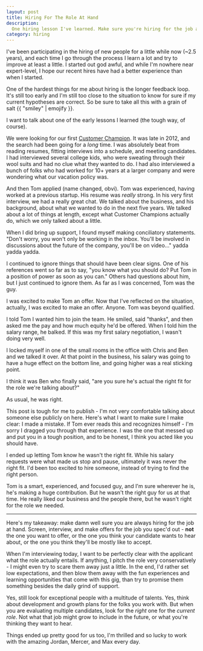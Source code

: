 ```yaml
---
layout: post
title: Hiring For The Role At Hand
description:
  One hiring lesson I've learned. Make sure you're hiring for the job at hand.
category: hiring
---
```


I've been participating in the hiring of new people for a little while now
(~2.5 years), and each time I go through the process I learn a lot and try to
improve at least a little. I started out god awful, and while I'm nowhere near
expert-level, I hope our recent hires have had a better experience than when I
started.

One of the hardest things for me about hiring is the longer feedback loop. It's
still too early and I'm still too close to the situation to know for sure if my
current hypotheses are correct. So be sure to take all this with a grain of salt
{{ "smiley" | emojify }}.

I want to talk about one of the early lessons I learned (the tough way, of course).

We were looking for our first [Customer Champion]('/customer-champion-search').
It was late in 2012, and the search had been going for a *long* time. I was
absolutely beat from reading resumes, fitting interviews into a schedule, and
meeting candidates. I had interviewed several college kids, who were sweating
through their wool suits and had no clue what they wanted to do. I had also
interviewed a bunch of folks who had worked for 10+ years at a larger company
and were wondering what our vacation policy was.

And then Tom applied (name changed, obvi). Tom was experienced, having worked
at a previous startup. His resume was *really* strong. In his very first
interview, we had a really great chat. We talked about the business, and his
background, about what we wanted to do in the next five years. We talked about
a lot of things at length, except what Customer Champions actually do, which we
only talked about a little.

When I did bring up support, I found myself making conciliatory statements.
"Don't worry, you won't only be working in the inbox. You'll be involved in
discussions about the future of the company, you'll be on video..." yadda yadda
yadda.

I continued to ignore things that should have been clear signs. One of his
references went so far as to say, "you know what you should do? Put Tom in a
position of power as soon as you can." Others had questions about him, but I
just continued to ignore them. As far as I was concerned, Tom was the guy.

I was excited to make Tom an offer. Now that I've reflected on the situation,
actually, I was excited to make an offer. Anyone. Tom was beyond qualified.

I told Tom I wanted him to join the team. He smiled, said "thanks", and then
asked me the pay and how much equity he'd be offered. When I told him the
salary range, he balked. If this was my first salary negotiation, I wasn't
doing very well.

I locked myself in one of the small rooms in the office with Chris and Ben and
we talked it over. At that point in the business, his salary was going to have
a huge effect on the bottom line, and going higher was a real sticking point.

I think it was Ben who finally said, "are you sure he's actual the right fit
for the role we're talking about?"

As usual, he was right.

This post is tough for me to publish - I'm not very comfortable talking about
someone else publicly on here. Here's what I want to make sure I make clear: I
made a mistake. If Tom ever reads this and recognizes himself - I'm sorry I
dragged you through that experience. I was the one that messed up and put you
in a tough position, and to be honest, I think you acted like you should have.

I ended up letting Tom know he wasn't the right fit. While his salary requests
were what made us stop and pause, ultimately it was never the right fit. I'd
been too excited to hire someone, instead of trying to find the right person.

Tom is a smart, experienced, and focused guy, and I'm sure wherever he is, he's
making a huge contribution. But he wasn't the right guy for us at that time. He
really liked our business and the people there, but he wasn't right for the
role we needed.

---

Here's my takeaway: make damn well sure you are always hiring for the job at
hand. Screen, interview, and make offers for the job you spec'd out - **not**
the one you want to offer, or the one you think your candidate wants to hear
about, or the one you think they'll be mostly like to accept.

When I'm interviewing today, I want to be perfectly clear with the applicant
what the role actually entails. If anything, I pitch the role very
conservatively - I might even try to scare them away just a little. In the end,
I'd rather set low expectations, and then blow them away with the fun
experiences and learning opportunities that come with this gig, than try to
promise them something besides the daily grind of support.

Yes, still look for exceptional people with a multitude of talents. Yes, think
about development and growth plans for the folks you work with. But when you
are evaluating multiple candidates, look for the *right* one for the *current
role*. Not what that job might grow to include in the future, or what you're
thinking they want to hear.

Things ended up pretty good for us too, I'm thrilled and so lucky to work with
the amazing Jordan, Mercer, and Max every day.
